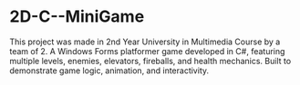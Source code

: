 # 2D-C--MiniGame
This project was made in 2nd Year University in Multimedia Course by a team of 2. A Windows Forms platformer game developed in C#, featuring multiple levels, enemies, elevators, fireballs, and health mechanics. Built to demonstrate game logic, animation, and interactivity.

